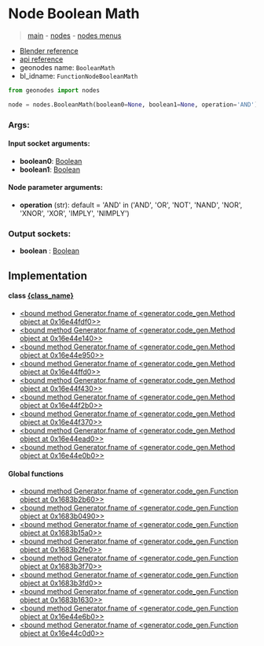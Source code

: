 # Node Boolean Math

> [main](../structure.md) - [nodes](nodes.md) - [nodes menus](nodes_menus.md)

- [Blender reference](https://docs.blender.org/manual/en/latest/modeling/geometry_nodes/utilities/boolean_math.html)
- [api reference](https://docs.blender.org/api/current/bpy.types.FunctionNodeBooleanMath.html)
- geonodes name: `BooleanMath`
- bl_idname: `FunctionNodeBooleanMath`

```python
from geonodes import nodes

node = nodes.BooleanMath(boolean0=None, boolean1=None, operation='AND')
```

### Args:

#### Input socket arguments:

- **boolean0**: [Boolean](Boolean.md)
- **boolean1**: [Boolean](Boolean.md)

#### Node parameter arguments:

- **operation** (str): default = 'AND' in ('AND', 'OR', 'NOT', 'NAND', 'NOR', 'XNOR', 'XOR', 'IMPLY', 'NIMPLY')

### Output sockets:

- **boolean** : [Boolean](Boolean.md)

## Implementation

#### class [{class_name}]({class_name}.md)

 - [<bound method Generator.fname of <generator.code_gen.Method object at 0x16e44fdf0>>](Boolean.md#b_and)
 - [<bound method Generator.fname of <generator.code_gen.Method object at 0x16e44e140>>](Boolean.md#b_or)
 - [<bound method Generator.fname of <generator.code_gen.Method object at 0x16e44e950>>](Boolean.md#b_not)
 - [<bound method Generator.fname of <generator.code_gen.Method object at 0x16e44ffd0>>](Boolean.md#nand)
 - [<bound method Generator.fname of <generator.code_gen.Method object at 0x16e44f430>>](Boolean.md#nor)
 - [<bound method Generator.fname of <generator.code_gen.Method object at 0x16e44f2b0>>](Boolean.md#xnor)
 - [<bound method Generator.fname of <generator.code_gen.Method object at 0x16e44f370>>](Boolean.md#xor)
 - [<bound method Generator.fname of <generator.code_gen.Method object at 0x16e44ead0>>](Boolean.md#imply)
 - [<bound method Generator.fname of <generator.code_gen.Method object at 0x16e44e0b0>>](Boolean.md#nimply)
#### Global functions

 - [<bound method Generator.fname of <generator.code_gen.Function object at 0x1683b2b60>>](function.md#b_and)
 - [<bound method Generator.fname of <generator.code_gen.Function object at 0x1683b0490>>](function.md#b_or)
 - [<bound method Generator.fname of <generator.code_gen.Function object at 0x1683b15a0>>](function.md#b_not)
 - [<bound method Generator.fname of <generator.code_gen.Function object at 0x1683b2fe0>>](function.md#nand)
 - [<bound method Generator.fname of <generator.code_gen.Function object at 0x1683b3f70>>](function.md#nor)
 - [<bound method Generator.fname of <generator.code_gen.Function object at 0x1683b3fd0>>](function.md#xnor)
 - [<bound method Generator.fname of <generator.code_gen.Function object at 0x1683b1630>>](function.md#xor)
 - [<bound method Generator.fname of <generator.code_gen.Function object at 0x16e44e6b0>>](function.md#imply)
 - [<bound method Generator.fname of <generator.code_gen.Function object at 0x16e44c0d0>>](function.md#nimply)
